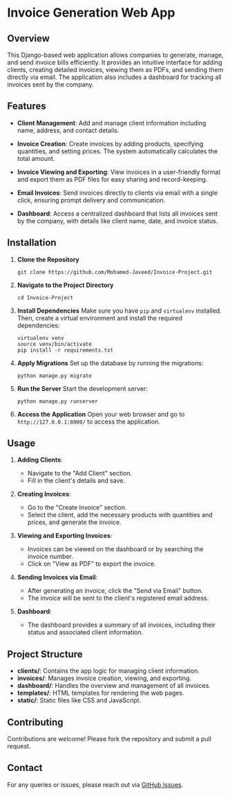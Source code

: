 # Invoice Generation Web App

## Overview

This Django-based web application allows companies to generate, manage, and send invoice bills efficiently. It provides an intuitive interface for adding clients, creating detailed invoices, viewing them as PDFs, and sending them directly via email. The application also includes a dashboard for tracking all invoices sent by the company.

## Features

- **Client Management**: Add and manage client information including name, address, and contact details.
  
- **Invoice Creation**: Create invoices by adding products, specifying quantities, and setting prices. The system automatically calculates the total amount.
  
- **Invoice Viewing and Exporting**: View invoices in a user-friendly format and export them as PDF files for easy sharing and record-keeping.
  
- **Email Invoices**: Send invoices directly to clients via email with a single click, ensuring prompt delivery and communication.

- **Dashboard**: Access a centralized dashboard that lists all invoices sent by the company, with details like client name, date, and invoice status.

## Installation

1. **Clone the Repository**
   ```
   git clone https://github.com/Mohamed-Javeed/Invoice-Project.git
   ```

2. **Navigate to the Project Directory**
   ```
   cd Invoice-Project
   ```

3. **Install Dependencies**
   Make sure you have `pip` and `virtualenv` installed. Then, create a virtual environment and install the required dependencies:
   ```
   virtualenv venv
   source venv/bin/activate
   pip install -r requirements.txt
   ```

4. **Apply Migrations**
   Set up the database by running the migrations:
   ```
   python manage.py migrate
   ```

5. **Run the Server**
   Start the development server:
   ```
   python manage.py runserver
   ```

6. **Access the Application**
   Open your web browser and go to `http://127.0.0.1:8000/` to access the application.

## Usage

1. **Adding Clients**:
   - Navigate to the "Add Client" section.
   - Fill in the client's details and save.

2. **Creating Invoices**:
   - Go to the "Create Invoice" section.
   - Select the client, add the necessary products with quantities and prices, and generate the invoice.

3. **Viewing and Exporting Invoices**:
   - Invoices can be viewed on the dashboard or by searching the invoice number.
   - Click on "View as PDF" to export the invoice.

4. **Sending Invoices via Email**:
   - After generating an invoice, click the "Send via Email" button.
   - The invoice will be sent to the client's registered email address.

5. **Dashboard**:
   - The dashboard provides a summary of all invoices, including their status and associated client information.

## Project Structure

- **clients/**: Contains the app logic for managing client information.
- **invoices/**: Manages invoice creation, viewing, and exporting.
- **dashboard/**: Handles the overview and management of all invoices.
- **templates/**: HTML templates for rendering the web pages.
- **static/**: Static files like CSS and JavaScript.

## Contributing

Contributions are welcome! Please fork the repository and submit a pull request.

## Contact

For any queries or issues, please reach out via [GitHub Issues](https://github.com/Mohamed-Javeed/Invoice-Project/issues).
